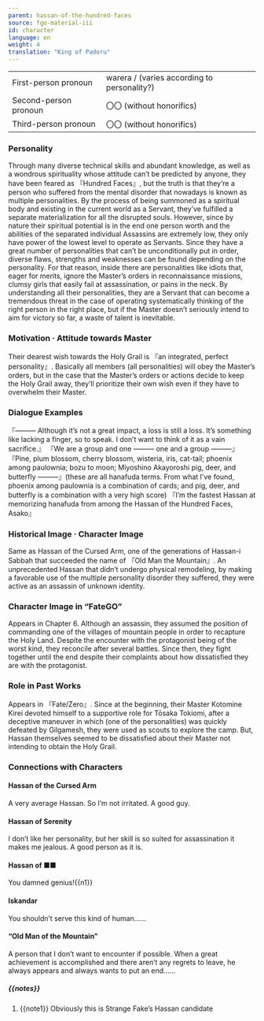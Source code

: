 ```yaml
---
parent: hassan-of-the-hundred-faces
source: fgo-material-iii
id: character
language: en
weight: 4
translation: "King of Padoru"
---
```


<table>
  <tr><td>First-person pronoun</td><td>warera / (varies according to personality?)</td></tr>
  <tr><td>Second-person pronoun</td><td>〇〇 (without honorifics)</td></tr>
  <tr><td>Third-person pronoun</td><td>〇〇 (without honorifics)</td></tr>
</table>

### Personality

Through many diverse technical skills and abundant knowledge, as well as a wondrous spirituality whose attitude can’t be predicted by anyone, they have been feared as 『Hundred Faces』, but the truth is that they’re a person who suffered from the mental disorder that nowadays is known as multiple personalities.
By the process of being summoned as a spiritual body and existing in the current world as a Servant, they’ve fulfilled a separate materialization for all the disrupted souls.
However, since by nature their spiritual potential is in the end one person worth and the abilities of the separated individual Assassins are extremely low, they only have power of the lowest level to operate as Servants.
Since they have a great number of personalities that can’t be unconditionally put in order, diverse flaws, strengths and weaknesses can be found depending on the personality.
For that reason, inside there are personalities like idiots that, eager for merits, ignore the Master’s orders in reconnaissance missions, clumsy girls that easily fail at assassination, or pains in the neck.
By understanding all their personalities, they are a Servant that can become a tremendous threat in the case of operating systematically thinking of the right person in the right place, but if the Master doesn’t seriously intend to aim for victory so far, a waste of talent is inevitable.

### Motivation · Attitude towards Master

Their dearest wish towards the Holy Grail is 『an integrated, perfect personality』.
Basically all members (all personalities) will obey the Master’s orders, but in the case that the Master’s orders or actions decide to keep the Holy Grail away, they’ll prioritize their own wish even if they have to overwhelm their Master.

### Dialogue Examples

『――― Although it’s not a great impact, a loss is still a loss.
It’s something like lacking a finger, so to speak. I don’t want to think of it as a vain sacrifice.』
『We are a group and one ――― one and a group ―――』
『Pine, plum blossom, cherry blossom, wisteria, iris, cat-tail; phoenix among paulownia; bozu to moon; Miyoshino Akayoroshi pig, deer, and butterfly ―――』(these are all hanafuda terms. From what I’ve found, phoenix among paulownia is a combination of cards; and pig, deer, and butterfly is a combination with a very high score)
『I’m the fastest Hassan at memorizing hanafuda from among the Hassan of the Hundred Faces, Asako』

### Historical Image · Character Image

Same as Hassan of the Cursed Arm, one of the generations of Hassan-i Sabbah that succeeded the name of 『Old Man the Mountain』.
An unprecedented Hassan that didn’t undergo physical remodeling, by making a favorable use of the multiple personality disorder they suffered, they were active as an assassin of unknown identity.

### Character Image in “FateGO”

Appears in Chapter 6.
Although an assassin, they assumed the position of commanding one of the villages of mountain people in order to recapture the Holy Land.
Despite the encounter with the protagonist being of the worst kind, they reconcile after several battles.
Since then, they fight together until the end despite their complaints about how dissatisfied they are with the protagonist.

### Role in Past Works

Appears in 『Fate/Zero』. Since at the beginning, their Master Kotomine Kirei devoted himself to a supportive role for Tōsaka Tokiomi, after a deceptive maneuver in which (one of the personalities) was quickly defeated by Gilgamesh, they were used as scouts to explore the camp.
But, Hassan themselves seemed to be dissatisfied about their Master not intending to obtain the Holy Grail.

### Connections with Characters

#### Hassan of the Cursed Arm

A very average Hassan. So I’m not irritated. A good guy.

#### Hassan of Serenity

I don’t like her personality, but her skill is so suited for assassination it makes me jealous. A good person as it is.

#### Hassan of ■■

You damned genius!{{n1}}

#### Iskandar

You shouldn’t serve this kind of human……

#### “Old Man of the Mountain”

A person that I don’t want to encounter if possible. When a great achievement is accomplished and there aren’t any regrets to leave, he always appears and always wants to put an end……

##### {{notes}}

1. {{note1}} Obviously this is Strange Fake’s Hassan candidate
